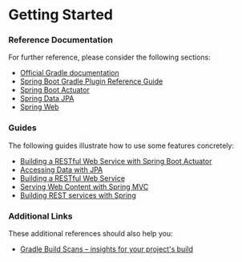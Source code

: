 # Getting Started

### Reference Documentation
For further reference, please consider the following sections:

* [Official Gradle documentation](https://docs.gradle.org)
* [Spring Boot Gradle Plugin Reference Guide](https://docs.spring.io/spring-boot/docs/2.2.0.RELEASE/gradle-plugin/reference/html/)
* [Spring Boot Actuator](https://docs.spring.io/spring-boot/docs/2.2.0.RELEASE/reference/htmlsingle/#production-ready)
* [Spring Data JPA](https://docs.spring.io/spring-boot/docs/2.2.0.RELEASE/reference/htmlsingle/#boot-features-jpa-and-spring-data)
* [Spring Web](https://docs.spring.io/spring-boot/docs/2.2.0.RELEASE/reference/htmlsingle/#boot-features-developing-web-applications)

### Guides
The following guides illustrate how to use some features concretely:

* [Building a RESTful Web Service with Spring Boot Actuator](https://spring.io/guides/gs/actuator-service/)
* [Accessing Data with JPA](https://spring.io/guides/gs/accessing-data-jpa/)
* [Building a RESTful Web Service](https://spring.io/guides/gs/rest-service/)
* [Serving Web Content with Spring MVC](https://spring.io/guides/gs/serving-web-content/)
* [Building REST services with Spring](https://spring.io/guides/tutorials/bookmarks/)

### Additional Links
These additional references should also help you:

* [Gradle Build Scans – insights for your project's build](https://scans.gradle.com#gradle)

